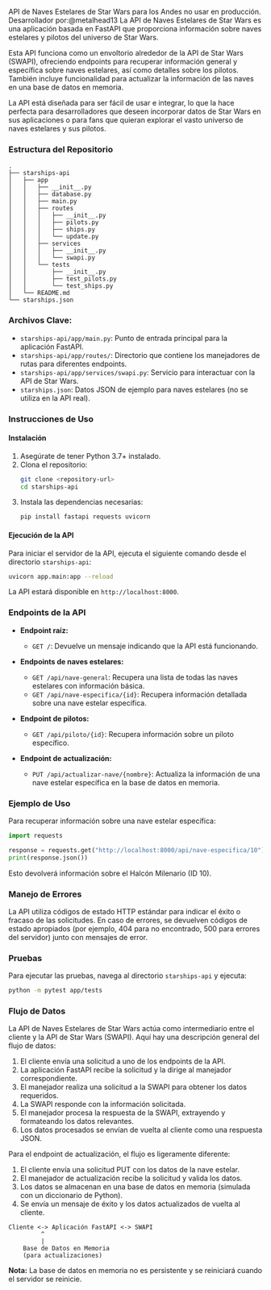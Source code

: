 API de Naves Estelares de Star Wars para los Andes no usar en producción.
Desarrollador por:@metalhead13
La API de Naves Estelares de Star Wars es una aplicación basada en FastAPI que proporciona información sobre naves estelares y pilotos del universo de Star Wars.

Esta API funciona como un envoltorio alrededor de la API de Star Wars (SWAPI), ofreciendo endpoints para recuperar información general y específica sobre naves estelares, así como detalles sobre los pilotos. También incluye funcionalidad para actualizar la información de las naves en una base de datos en memoria.

La API está diseñada para ser fácil de usar e integrar, lo que la hace perfecta para desarrolladores que deseen incorporar datos de Star Wars en sus aplicaciones o para fans que quieran explorar el vasto universo de naves estelares y sus pilotos.

### Estructura del Repositorio

```
.
├── starships-api
│   ├── app
│   │   ├── __init__.py
│   │   ├── database.py
│   │   ├── main.py
│   │   ├── routes
│   │   │   ├── __init__.py
│   │   │   ├── pilots.py
│   │   │   ├── ships.py
│   │   │   └── update.py
│   │   ├── services
│   │   │   ├── __init__.py
│   │   │   └── swapi.py
│   │   └── tests
│   │       ├── __init__.py
│   │       ├── test_pilots.py
│   │       └── test_ships.py
│   └── README.md
└── starships.json
```

### Archivos Clave:

- `starships-api/app/main.py`: Punto de entrada principal para la aplicación FastAPI.
- `starships-api/app/routes/`: Directorio que contiene los manejadores de rutas para diferentes endpoints.
- `starships-api/app/services/swapi.py`: Servicio para interactuar con la API de Star Wars.
- `starships.json`: Datos JSON de ejemplo para naves estelares (no se utiliza en la API real).

### Instrucciones de Uso

#### Instalación

1. Asegúrate de tener Python 3.7+ instalado.
2. Clona el repositorio:
   ```bash
   git clone <repository-url>
   cd starships-api
   ```
3. Instala las dependencias necesarias:
   ```bash
   pip install fastapi requests uvicorn
   ```

#### Ejecución de la API

Para iniciar el servidor de la API, ejecuta el siguiente comando desde el directorio `starships-api`:

```bash
uvicorn app.main:app --reload
```

La API estará disponible en `http://localhost:8000`.

### Endpoints de la API

- **Endpoint raíz:**

  - `GET /`: Devuelve un mensaje indicando que la API está funcionando.

- **Endpoints de naves estelares:**

  - `GET /api/nave-general`: Recupera una lista de todas las naves estelares con información básica.
  - `GET /api/nave-especifica/{id}`: Recupera información detallada sobre una nave estelar específica.

- **Endpoint de pilotos:**

  - `GET /api/piloto/{id}`: Recupera información sobre un piloto específico.

- **Endpoint de actualización:**
  - `PUT /api/actualizar-nave/{nombre}`: Actualiza la información de una nave estelar específica en la base de datos en memoria.

### Ejemplo de Uso

Para recuperar información sobre una nave estelar específica:

```python
import requests

response = requests.get("http://localhost:8000/api/nave-especifica/10")
print(response.json())
```

Esto devolverá información sobre el Halcón Milenario (ID 10).

### Manejo de Errores

La API utiliza códigos de estado HTTP estándar para indicar el éxito o fracaso de las solicitudes. En caso de errores, se devuelven códigos de estado apropiados (por ejemplo, 404 para no encontrado, 500 para errores del servidor) junto con mensajes de error.

### Pruebas

Para ejecutar las pruebas, navega al directorio `starships-api` y ejecuta:

```bash
python -m pytest app/tests
```

### Flujo de Datos

La API de Naves Estelares de Star Wars actúa como intermediario entre el cliente y la API de Star Wars (SWAPI). Aquí hay una descripción general del flujo de datos:

1. El cliente envía una solicitud a uno de los endpoints de la API.
2. La aplicación FastAPI recibe la solicitud y la dirige al manejador correspondiente.
3. El manejador realiza una solicitud a la SWAPI para obtener los datos requeridos.
4. La SWAPI responde con la información solicitada.
5. El manejador procesa la respuesta de la SWAPI, extrayendo y formateando los datos relevantes.
6. Los datos procesados se envían de vuelta al cliente como una respuesta JSON.

Para el endpoint de actualización, el flujo es ligeramente diferente:

1. El cliente envía una solicitud PUT con los datos de la nave estelar.
2. El manejador de actualización recibe la solicitud y valida los datos.
3. Los datos se almacenan en una base de datos en memoria (simulada con un diccionario de Python).
4. Se envía un mensaje de éxito y los datos actualizados de vuelta al cliente.

```
Cliente <-> Aplicación FastAPI <-> SWAPI
         ^
         |
    Base de Datos en Memoria
    (para actualizaciones)
```

**Nota:** La base de datos en memoria no es persistente y se reiniciará cuando el servidor se reinicie.
